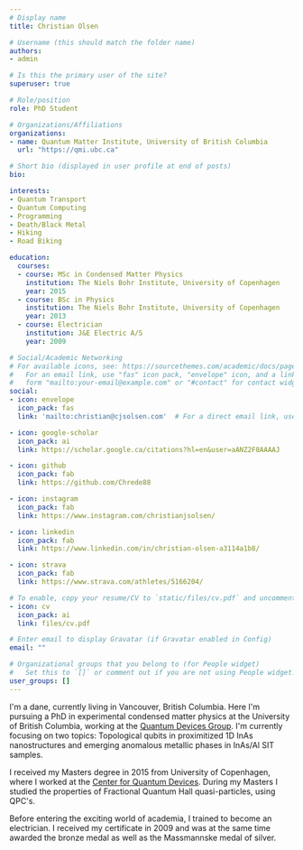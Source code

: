 ```yaml
---
# Display name
title: Christian Olsen

# Username (this should match the folder name)
authors:
- admin

# Is this the primary user of the site?
superuser: true

# Role/position
role: PhD Student

# Organizations/Affiliations
organizations:
- name: Quantum Matter Institute, University of British Columbia
  url: "https://qmi.ubc.ca"

# Short bio (displayed in user profile at end of posts)
bio:

interests:
- Quantum Transport
- Quantum Computing
- Programming
- Death/Black Metal
- Hiking
- Road Biking

education:
  courses:
  - course: MSc in Condensed Matter Physics
    institution: The Niels Bohr Institute, University of Copenhagen
    year: 2015
  - course: BSc in Physics
    institution: The Niels Bohr Institute, University of Copenhagen
    year: 2013
  - course: Electrician
    institution: J&E Electric A/S
    year: 2009

# Social/Academic Networking
# For available icons, see: https://sourcethemes.com/academic/docs/page-builder/#icons
#   For an email link, use "fas" icon pack, "envelope" icon, and a link in the
#   form "mailto:your-email@example.com" or "#contact" for contact widget.
social:
- icon: envelope
  icon_pack: fas
  link: 'mailto:christian@cjsolsen.com'  # For a direct email link, use "mailto:test@example.org".

- icon: google-scholar
  icon_pack: ai
  link: https://scholar.google.ca/citations?hl=en&user=aANZ2F8AAAAJ

- icon: github
  icon_pack: fab
  link: https://github.com/Chrede88

- icon: instagram
  icon_pack: fab
  link: https://www.instagram.com/christianjsolsen/

- icon: linkedin
  icon_pack: fab
  link: https://www.linkedin.com/in/christian-olsen-a3114a1b8/

- icon: strava
  icon_pack: fab
  link: https://www.strava.com/athletes/5166204/

# To enable, copy your resume/CV to `static/files/cv.pdf` and uncomment the lines below.
- icon: cv
  icon_pack: ai
  link: files/cv.pdf

# Enter email to display Gravatar (if Gravatar enabled in Config)
email: ""

# Organizational groups that you belong to (for People widget)
#   Set this to `[]` or comment out if you are not using People widget.
user_groups: []
---
```


I'm a dane, currently living in Vancouver, British Columbia. Here I'm pursuing a PhD in experimental condensed matter physics at the University of British Columbia, working at the [Quantum Devices Group](https://www.phas.ubc.ca/~qdev/?p=home). I'm currently focusing on two topics: Topological qubits in proximitized 1D InAs nanostructures and emerging anomalous metallic phases in InAs/Al SIT samples.

I received my Masters degree in 2015 from University of Copenhagen, where I worked at the [Center for Quantum Devices](https://qdev.nbi.ku.dk). During my Masters I studied the properties of Fractional Quantum Hall quasi-particles, using QPC's.

Before entering the exciting world of academia, I trained to become an electrician. I received my certificate in 2009 and was at the same time awarded the bronze medal as well as the Massmannske medal of silver.
